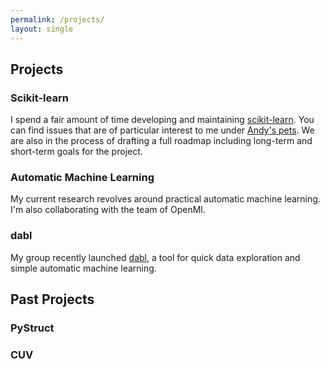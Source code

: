 ```yaml
---
permalink: /projects/
layout: single
---
```

## Projects
### Scikit-learn
I spend a fair amount of time developing and maintaining [scikit-learn](https://scikit-learn.org/).
You can find issues that are of particular interest to me under [Andy's pets](https://github.com/scikit-learn/scikit-learn/projects/6). We are also
in the process of drafting a full roadmap including long-term and short-term goals for the project.

### Automatic Machine Learning
My current research revolves around practical automatic machine learning. I'm also collaborating with the team of OpenMl.


### dabl
My group recently launched [dabl](https://github.com/amueller/dabl/), a tool for quick data exploration and simple automatic machine learning.


## Past Projects
### PyStruct
### CUV
